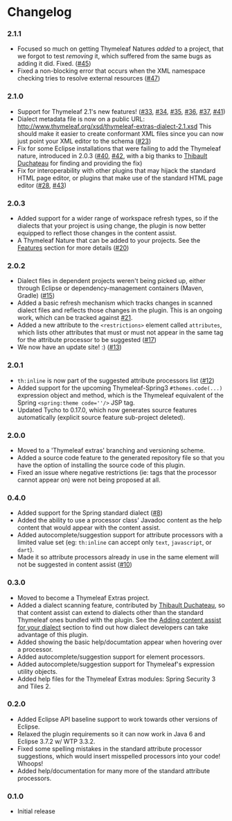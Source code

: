 
Changelog
=========

### 2.1.1
 - Focused so much on getting Thymeleaf Natures _added_ to a project, that we
   forgot to test _removing_ it, which suffered from the same bugs as adding it
   did.  Fixed. ([#45](https://github.com/thymeleaf/thymeleaf-extras-eclipse-plugin/issues/45))
 - Fixed a non-blocking error that occurs when the XML namespace checking tries
   to resolve external resources ([#47](https://github.com/thymeleaf/thymeleaf-extras-eclipse-plugin/issues/47))

### 2.1.0
 - Support for Thymeleaf 2.1's new features! ([#33](https://github.com/thymeleaf/thymeleaf-extras-eclipse-plugin/issues/33),
   [#34](https://github.com/thymeleaf/thymeleaf-extras-eclipse-plugin/issues/34),
   [#35](https://github.com/thymeleaf/thymeleaf-extras-eclipse-plugin/issues/35),
   [#36](https://github.com/thymeleaf/thymeleaf-extras-eclipse-plugin/issues/36),
   [#37](https://github.com/thymeleaf/thymeleaf-extras-eclipse-plugin/issues/37),
   [#41](https://github.com/thymeleaf/thymeleaf-extras-eclipse-plugin/issues/41))
 - Dialect metadata file is now on a public URL: http://www.thymeleaf.org/xsd/thymeleaf-extras-dialect-2.1.xsd
   This should make it easier to create conformant XML files since you can now
   just point your XML editor to the schema ([#23](https://github.com/thymeleaf/thymeleaf-extras-eclipse-plugin/issues/23))
 - Fix for some Eclipse installations that were failing to add the Thymeleaf
   nature, introduced in 2.0.3 ([#40](https://github.com/thymeleaf/thymeleaf-extras-eclipse-plugin/issues/40),
   [#42](https://github.com/thymeleaf/thymeleaf-extras-eclipse-plugin/issues/42),
   with a big thanks to [Thibault Duchateau](https://github.com/tduchateau) for
   finding and providing the fix)
 - Fix for interoperability with other plugins that may hijack the standard HTML
   page editor, or plugins that make use of the standard HTML page editor
   ([#28](https://github.com/thymeleaf/thymeleaf-extras-eclipse-plugin/issues/28),
   [#43](https://github.com/thymeleaf/thymeleaf-extras-eclipse-plugin/issues/43))

### 2.0.3
 - Added support for a wider range of workspace refresh types, so if the
   dialects that your project is using change, the plugin is now better equipped
   to reflect those changes in the content assist.
 - A Thymeleaf Nature that can be added to your projects.  See the [Features](#features)
   section for more details ([#20](https://github.com/thymeleaf/thymeleaf-extras-eclipse-plugin/issues/20))

### 2.0.2
 - Dialect files in dependent projects weren't being picked up, either
   through Eclipse or dependency-management containers (Maven, Gradle) ([#15](https://github.com/thymeleaf/thymeleaf-extras-eclipse-plugin/issues/15))
 - Added a basic refresh mechanism which tracks changes in scanned dialect files
   and reflects those changes in the plugin.  This is an ongoing work, which can
   be tracked against [#21](https://github.com/thymeleaf/thymeleaf-extras-eclipse-plugin/issues/21).
 - Added a new attribute to the `<restrictions>` element called `attributes`,
   which lists other attributes that must or must not appear in the same tag for
   the attribute processor to be suggested ([#17](https://github.com/thymeleaf/thymeleaf-extras-eclipse-plugin/issues/17))
 - We now have an update site! :) ([#13](https://github.com/thymeleaf/thymeleaf-extras-eclipse-plugin/issues/13))

### 2.0.1
 - `th:inline` is now part of the suggested attribute processors list ([#12](https://github.com/thymeleaf/thymeleaf-extras-eclipse-plugin/issues/12))
 - Added support for the upcoming Thymeleaf-Spring3 `#themes.code(...)`
   expression object and method, which is the Thymeleaf equivalent of the Spring
   `<spring:theme code=''/>` JSP tag.
 - Updated Tycho to 0.17.0, which now generates source features automatically
   (explicit source feature sub-project deleted).

### 2.0.0
 - Moved to a 'Thymeleaf extras' branching and versioning scheme.
 - Added a source code feature to the generated repository file so that you have
   the option of installing the source code of this plugin.
 - Fixed an issue where negative restrictions (ie: tags that the processor
   cannot appear on) were not being proposed at all.

### 0.4.0
 - Added support for the Spring standard dialect ([#8](https://github.com/thymeleaf/thymeleaf-extras-eclipse-plugin/issues/8))
 - Added the ability to use a processor class' Javadoc content as the help
   content that would appear with the content assist.
 - Added autocomplete/suggestion support for attribute processors with a limited
   value set (eg: `th:inline` can accept only `text`, `javascript`, or `dart`).
 - Made it so attribute processors already in use in the same element will not
   be suggested in content assist ([#10](https://github.com/thymeleaf/thymeleaf-extras-eclipse-plugin/issues/10))

### 0.3.0
 - Moved to become a Thymeleaf Extras project.
 - Added a dialect scanning feature, contributed by [Thibault Duchateau](https://github.com/tduchateau),
   so that content assist can extend to dialects other than the standard
   Thymeleaf ones bundled with the plugin.  See the [Adding content assist for
   your dialect](#adding-content-assist-for-your-dialect) section to find out how
   dialect developers can take advantage of this plugin.
 - Added showing the basic help/documtation appear when hovering over a
   processor.
 - Added autocomplete/suggestion support for element processors.
 - Added autocomplete/suggestion support for Thymeleaf's expression utility
   objects.
 - Added help files for the Thymeleaf Extras modules: Spring Security 3 and
   Tiles 2.

### 0.2.0
 - Added Eclipse API baseline support to work towards other versions of Eclipse.
 - Relaxed the plugin requirements so it can now work in Java 6 and Eclipse
   3.7.2 w/ WTP 3.3.2.
 - Fixed some spelling mistakes in the standard attribute processor suggestions,
   which would insert misspelled processors into your code!  Whoops!
 - Added help/documentation for many more of the standard attribute processors.
   
### 0.1.0
 - Initial release
